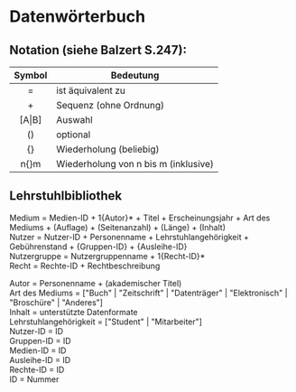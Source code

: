 # Datenwörterbuch
## Notation (siehe Balzert S.247):
| Symbol        | Bedeutung     |
| :-----------: |---------------|
| = | ist äquivalent zu |
| + | Sequenz (ohne Ordnung) |
| [A\|B] | Auswahl |
| () | optional |
| {} | Wiederholung (beliebig) |
| n{}m | Wiederholung von n bis m (inklusive) |

## Lehrstuhlbibliothek
Medium = Medien-ID + 1{Autor}* + Titel + Erscheinungsjahr + Art des Mediums + (Auflage) + (Seitenanzahl) + (Länge) + (Inhalt)  
Nutzer = Nutzer-ID + Personenname + Lehrstuhlangehörigkeit + Gebührenstand + {Gruppen-ID} + {Ausleihe-ID}  
Nutzergruppe = Nutzergruppenname + 1{Recht-ID}\*  
Recht = Rechte-ID + Rechtbeschreibung

Autor = Personenname + (akademischer Titel)  
Art des Mediums = ["Buch" | "Zeitschrift" | "Datenträger" | "Elektronisch" | "Broschüre" | "Anderes"]  
Inhalt = unterstützte Datenformate  
Lehrstuhlangehörigkeit = ["Student" | "Mitarbeiter"]  
Nutzer-ID = ID  
Gruppen-ID = ID  
Medien-ID = ID  
Ausleihe-ID = ID    
Rechte-ID = ID  
ID = Nummer  

